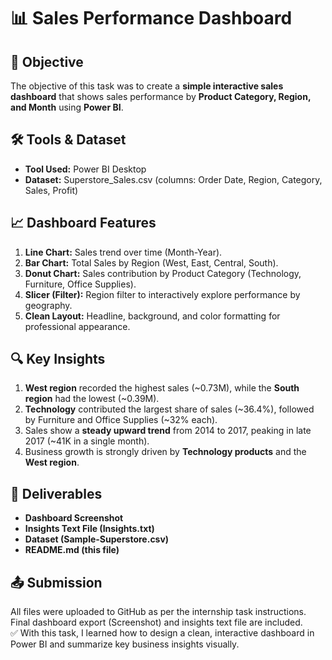# 📊 Sales Performance Dashboard 

## 📌 Objective
The objective of this task was to create a **simple interactive sales dashboard** that shows sales performance by **Product Category, Region, and Month** using **Power BI**.
## 🛠 Tools & Dataset
- **Tool Used:** Power BI Desktop  
- **Dataset:** Superstore_Sales.csv (columns: Order Date, Region, Category, Sales, Profit)  
## 📈 Dashboard Features
1. **Line Chart:** Sales trend over time (Month-Year).  
2. **Bar Chart:** Total Sales by Region (West, East, Central, South).  
3. **Donut Chart:** Sales contribution by Product Category (Technology, Furniture, Office Supplies).  
4. **Slicer (Filter):** Region filter to interactively explore performance by geography.  
5. **Clean Layout:** Headline, background, and color formatting for professional appearance.  
## 🔍 Key Insights
1. **West region** recorded the highest sales (~0.73M), while the **South region** had the lowest (~0.39M).  
2. **Technology** contributed the largest share of sales (~36.4%), followed by Furniture and Office Supplies (~32% each).  
3. Sales show a **steady upward trend** from 2014 to 2017, peaking in late 2017 (~41K in a single month).  
4. Business growth is strongly driven by **Technology products** and the **West region**.  
## 📂 Deliverables
- **Dashboard Screenshot** 
- **Insights Text File (Insights.txt)** 
- **Dataset (Sample-Superstore.csv)** 
- **README.md (this file)**  
## 📤 Submission
All files were uploaded to GitHub as per the internship task instructions.  
Final dashboard export (Screenshot) and insights text file are included.  
✅ With this task, I learned how to design a clean, interactive dashboard in Power BI and summarize key business insights visually.
